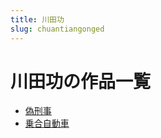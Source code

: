 ```yaml
---
title: 川田功
slug: chuantiangonged
---
```


# 川田功の作品一覧

- [偽刑事](weixingshi2b)
- [乗合自動車](chenghezidongche93)
